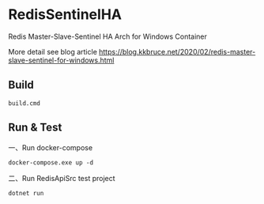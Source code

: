 # RedisSentinelHA

Redis Master-Slave-Sentinel HA Arch for Windows Container

More detail see blog article <https://blog.kkbruce.net/2020/02/redis-master-slave-sentinel-for-windows.html>

## Build

```dos
build.cmd
```

## Run & Test

一、Run docker-compose

```dos
docker-compose.exe up -d
```

二、Run RedisApiSrc test project

```dos
dotnet run
```
